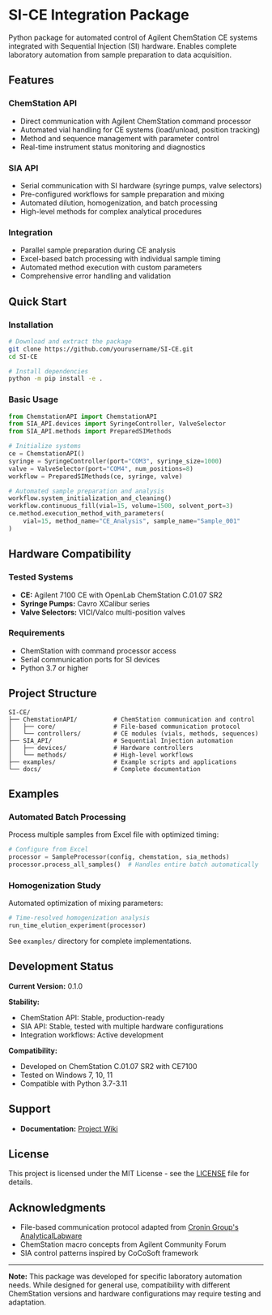 # SI-CE Integration Package

Python package for automated control of Agilent ChemStation CE systems integrated with Sequential Injection (SI) hardware. Enables complete laboratory automation from sample preparation to data acquisition.

## Features

### ChemStation API
- Direct communication with Agilent ChemStation command processor
- Automated vial handling for CE systems (load/unload, position tracking)
- Method and sequence management with parameter control
- Real-time instrument status monitoring and diagnostics

### SIA API
- Serial communication with SI hardware (syringe pumps, valve selectors)
- Pre-configured workflows for sample preparation and mixing
- Automated dilution, homogenization, and batch processing
- High-level methods for complex analytical procedures

### Integration
- Parallel sample preparation during CE analysis
- Excel-based batch processing with individual sample timing
- Automated method execution with custom parameters
- Comprehensive error handling and validation

## Quick Start

### Installation

```bash
# Download and extract the package
git clone https://github.com/yourusername/SI-CE.git
cd SI-CE

# Install dependencies
python -m pip install -e .
```

### Basic Usage

```python
from ChemstationAPI import ChemstationAPI
from SIA_API.devices import SyringeController, ValveSelector
from SIA_API.methods import PreparedSIMethods

# Initialize systems
ce = ChemstationAPI()
syringe = SyringeController(port="COM3", syringe_size=1000)
valve = ValveSelector(port="COM4", num_positions=8)
workflow = PreparedSIMethods(ce, syringe, valve)

# Automated sample preparation and analysis
workflow.system_initialization_and_cleaning()
workflow.continuous_fill(vial=15, volume=1500, solvent_port=3)
ce.method.execution_method_with_parameters(
    vial=15, method_name="CE_Analysis", sample_name="Sample_001"
)
```

## Hardware Compatibility

### Tested Systems
- **CE:** Agilent 7100 CE with OpenLab ChemStation C.01.07 SR2
- **Syringe Pumps:** Cavro XCalibur series
- **Valve Selectors:** VICI/Valco multi-position valves

### Requirements
- ChemStation with command processor access
- Serial communication ports for SI devices
- Python 3.7 or higher

## Project Structure

```
SI-CE/
├── ChemstationAPI/          # ChemStation communication and control
│   ├── core/                # File-based communication protocol
│   └── controllers/         # CE modules (vials, methods, sequences)
├── SIA_API/                 # Sequential Injection automation
│   ├── devices/             # Hardware controllers
│   └── methods/             # High-level workflows
├── examples/                # Example scripts and applications
└── docs/                    # Complete documentation
```

## Examples

### Automated Batch Processing
Process multiple samples from Excel file with optimized timing:

```python
# Configure from Excel
processor = SampleProcessor(config, chemstation, sia_methods)
processor.process_all_samples()  # Handles entire batch automatically
```

### Homogenization Study
Automated optimization of mixing parameters:

```python
# Time-resolved homogenization analysis
run_time_elution_experiment(processor)
```

See `examples/` directory for complete implementations.

## Development Status

**Current Version:** 0.1.0

**Stability:** 
- ChemStation API: Stable, production-ready
- SIA API: Stable, tested with multiple hardware configurations
- Integration workflows: Active development

**Compatibility:**
- Developed on ChemStation C.01.07 SR2 with CE7100
- Tested on Windows 7, 10, 11
- Compatible with Python 3.7-3.11

## Support

- **Documentation:** [Project Wiki](https://xixaus.github.io/SI-CE/)

## License

This project is licensed under the MIT License - see the [LICENSE](LICENSE) file for details.

## Acknowledgments

- File-based communication protocol adapted from [Cronin Group's AnalyticalLabware](https://github.com/croningp/analyticallabware)
- ChemStation macro concepts from Agilent Community Forum
- SIA control patterns inspired by CoCoSoft framework

---

**Note:** This package was developed for specific laboratory automation needs. While designed for general use, compatibility with different ChemStation versions and hardware configurations may require testing and adaptation.
